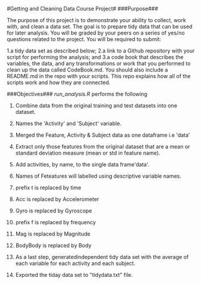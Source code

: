 #Getting and Cleaning Data Course Project#
###Purpose###

The purpose of this project is to demonstrate your ability to collect, work with, and clean a data set. The goal is to prepare tidy data that can be used for later analysis. You will be graded by your peers on a series of yes/no questions related to the project. You will be required to submit:

1.a tidy data set as described below;
2.a link to a Github repository with your script for performing the analysis; and
3.a code book that describes the variables, the data, and any transformations or work that you performed to clean up the data called CodeBook.md.
You should also include a README.md in the repo with your scripts. This repo explains how all of the scripts work and how they are connected.

###Objectives###
*run_analysis.R* performs the following

1. Combine data from the original training and test datasets into one dataset.
2. Names the 'Activity' and 'Subject' variable.
3. Merged the Feature, Activity & Subject data as one dataframe i.e 'data'
4. Extract only those features from the original dataset that are a mean or standard deviation measure (mean or std in feature name).
5. Add activities, by name, to the single data frame'data'.
6. Names of Feteatures will labelled using descriptive variable names.
 1. prefix t is replaced by time
 2. Acc is replaced by Accelerometer
 3. Gyro is replaced by Gyroscope
 4. prefix f is replaced by frequency
 5. Mag is replaced by Magnitude
 6. BodyBody is replaced by Body

7. As a last step, generatedindependent tidy data set with the average of each variable for each activity and each subject.
8. Exported the tiday data set to "tidydata.txt" file.
